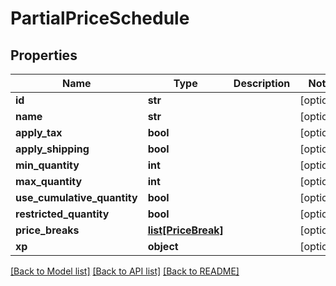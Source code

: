 # PartialPriceSchedule

## Properties
Name | Type | Description | Notes
------------ | ------------- | ------------- | -------------
**id** | **str** |  | [optional] 
**name** | **str** |  | [optional] 
**apply_tax** | **bool** |  | [optional] 
**apply_shipping** | **bool** |  | [optional] 
**min_quantity** | **int** |  | [optional] 
**max_quantity** | **int** |  | [optional] 
**use_cumulative_quantity** | **bool** |  | [optional] 
**restricted_quantity** | **bool** |  | [optional] 
**price_breaks** | [**list[PriceBreak]**](PriceBreak.md) |  | [optional] 
**xp** | **object** |  | [optional] 

[[Back to Model list]](../README.md#documentation-for-models) [[Back to API list]](../README.md#documentation-for-api-endpoints) [[Back to README]](../README.md)


